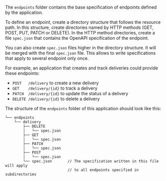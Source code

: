 The `endpoints` folder contains the base specification of endpoints defined by the application.

To define an endpoint, create a directory structure that follows the resource path.
In this structure, create directories named by HTTP methods (GET, POST, PUT, PATCH or DELETE).
In the HTTP method directories, create a file `spec.json` that contains the OpenAPI specification of the endpoint.

You can also create `spec.json` files higher in the directory structure. It will be merged with the final `spec.json` file. This allows to write
specifications that apply to several endpoint only once.

For example, an application that creates and track deliveries could provide these endpoints:

*   `POST   /delivery` to create a new delivery
*   `GET    /delivery/{id}` to track a delivery
*   `PATCH  /delivery/{id}` to update the status of a delivery
*   `DELETE /delivery/{id}` to delete a delivery

The structure of the `endpoints` folder of this application should look like this:

```text
└── endpoints
    └── delivery
        ├── DELETE
        |   └── spec.json
        ├── GET
        |   └── spec.json
        ├── PATCH
        |   └── spec.json
        ├── POST
        |   └── spec.json
        └── spec.json       // The specification written in this file will apply
                            // to all endpoints specified in subdirectories
```

